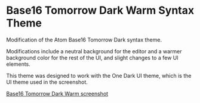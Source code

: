 # Base16 Tomorrow Dark Warm Syntax Theme

Modification of the Atom Base16 Tomorrow Dark syntax theme.

Modifications include a neutral background for the editor and a warmer background
color for the rest of the UI, and slight changes to a few UI elements.

This theme was designed to work with the One Dark UI theme, which is the UI theme
used in the screenshot.

[Base16 Tomorrow Dark Warm screenshot](https://drive.google.com/file/d/1o5ZB8v1zvyMjQQN7jlxSam3QkLeIJlLZ/view?usp=sharing)
